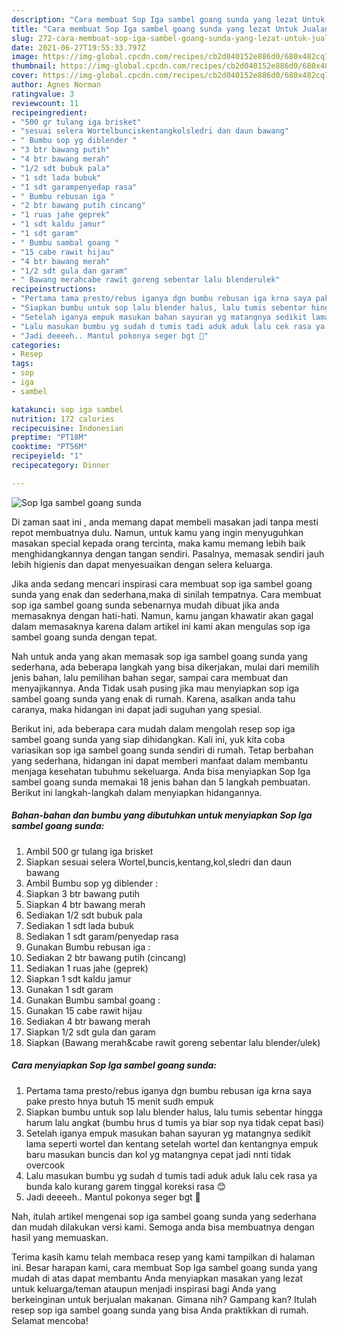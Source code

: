 ```yaml
---
description: "Cara membuat Sop Iga sambel goang sunda yang lezat Untuk Jualan"
title: "Cara membuat Sop Iga sambel goang sunda yang lezat Untuk Jualan"
slug: 272-cara-membuat-sop-iga-sambel-goang-sunda-yang-lezat-untuk-jualan
date: 2021-06-27T19:55:33.797Z
image: https://img-global.cpcdn.com/recipes/cb2d040152e886d0/680x482cq70/sop-iga-sambel-goang-sunda-foto-resep-utama.jpg
thumbnail: https://img-global.cpcdn.com/recipes/cb2d040152e886d0/680x482cq70/sop-iga-sambel-goang-sunda-foto-resep-utama.jpg
cover: https://img-global.cpcdn.com/recipes/cb2d040152e886d0/680x482cq70/sop-iga-sambel-goang-sunda-foto-resep-utama.jpg
author: Agnes Norman
ratingvalue: 3
reviewcount: 11
recipeingredient:
- "500 gr tulang iga brisket"
- "sesuai selera Wortelbunciskentangkolsledri dan daun bawang"
- " Bumbu sop yg diblender "
- "3 btr bawang putih"
- "4 btr bawang merah"
- "1/2 sdt bubuk pala"
- "1 sdt lada bubuk"
- "1 sdt garampenyedap rasa"
- " Bumbu rebusan iga "
- "2 btr bawang putih cincang"
- "1 ruas jahe geprek"
- "1 sdt kaldu jamur"
- "1 sdt garam"
- " Bumbu sambal goang "
- "15 cabe rawit hijau"
- "4 btr bawang merah"
- "1/2 sdt gula dan garam"
- " Bawang merahcabe rawit goreng sebentar lalu blenderulek"
recipeinstructions:
- "Pertama tama presto/rebus iganya dgn bumbu rebusan iga krna saya pake presto hnya butuh 15 menit sudh empuk"
- "Siapkan bumbu untuk sop lalu blender halus, lalu tumis sebentar hingga harum lalu angkat (bumbu hrus d tumis ya biar sop nya tidak cepat basi)"
- "Setelah iganya empuk masukan bahan sayuran yg matangnya sedikit lama seperti wortel dan kentang setelah wortel dan kentangnya empuk baru masukan buncis dan kol yg matangnya cepat jadi nnti tidak overcook"
- "Lalu masukan bumbu yg sudah d tumis tadi aduk aduk lalu cek rasa ya bunda kalo kurang garem tinggal koreksi rasa 😊"
- "Jadi deeeeh.. Mantul pokonya seger bgt 🥰"
categories:
- Resep
tags:
- sop
- iga
- sambel

katakunci: sop iga sambel 
nutrition: 172 calories
recipecuisine: Indonesian
preptime: "PT18M"
cooktime: "PT56M"
recipeyield: "1"
recipecategory: Dinner

---
```



![Sop Iga sambel goang sunda](https://img-global.cpcdn.com/recipes/cb2d040152e886d0/680x482cq70/sop-iga-sambel-goang-sunda-foto-resep-utama.jpg)

Di zaman  saat ini , anda memang dapat membeli masakan jadi tanpa mesti repot membuatnya dulu. Namun, untuk kamu yang ingin menyuguhkan masakan special kepada orang tercinta, maka kamu memang lebih baik menghidangkannya dengan tangan sendiri. Pasalnya, memasak sendiri jauh lebih higienis dan dapat menyesuaikan dengan selera keluarga.

Jika anda sedang mencari inspirasi cara membuat sop iga sambel goang sunda yang enak dan sederhana,maka di sinilah tempatnya. Cara membuat sop iga sambel goang sunda  sebenarnya mudah dibuat jika anda memasaknya dengan hati-hati. Namun, kamu jangan khawatir akan gagal dalam memasaknya 
karena dalam artikel ini kami akan mengulas sop iga sambel goang sunda dengan tepat.  



Nah untuk anda yang akan memasak sop iga sambel goang sunda yang sederhana, ada beberapa langkah yang bisa dikerjakan, mulai dari memilih jenis bahan, lalu pemilihan bahan segar, sampai cara membuat dan menyajikannya. Anda Tidak usah pusing jika mau menyiapkan sop iga sambel goang sunda yang enak di rumah. Karena, asalkan anda  tahu caranya, maka hidangan ini dapat jadi suguhan yang spesial.

Berikut ini, ada beberapa cara mudah dalam mengolah resep sop iga sambel goang sunda yang siap dihidangkan. Kali ini, yuk kita coba variasikan sop iga sambel goang sunda sendiri di rumah. Tetap berbahan yang sederhana, hidangan ini dapat memberi manfaat dalam membantu menjaga kesehatan tubuhmu sekeluarga. Anda bisa menyiapkan Sop Iga sambel goang sunda memakai 18 jenis bahan dan 5 langkah pembuatan. Berikut ini langkah-langkah dalam menyiapkan hidangannya.

<!--inarticleads1-->

##### Bahan-bahan dan bumbu yang dibutuhkan untuk menyiapkan Sop Iga sambel goang sunda:

1. Ambil 500 gr tulang iga brisket
1. Siapkan sesuai selera Wortel,buncis,kentang,kol,sledri dan daun bawang
1. Ambil  Bumbu sop yg diblender :
1. Siapkan 3 btr bawang putih
1. Siapkan 4 btr bawang merah
1. Sediakan 1/2 sdt bubuk pala
1. Sediakan 1 sdt lada bubuk
1. Sediakan 1 sdt garam/penyedap rasa
1. Gunakan  Bumbu rebusan iga :
1. Sediakan 2 btr bawang putih (cincang)
1. Sediakan 1 ruas jahe (geprek)
1. Siapkan 1 sdt kaldu jamur
1. Gunakan 1 sdt garam
1. Gunakan  Bumbu sambal goang :
1. Gunakan 15 cabe rawit hijau
1. Sediakan 4 btr bawang merah
1. Siapkan 1/2 sdt gula dan garam
1. Siapkan  (Bawang merah&amp;cabe rawit goreng sebentar lalu blender/ulek)




<!--inarticleads2-->

##### Cara menyiapkan Sop Iga sambel goang sunda:

1. Pertama tama presto/rebus iganya dgn bumbu rebusan iga krna saya pake presto hnya butuh 15 menit sudh empuk
1. Siapkan bumbu untuk sop lalu blender halus, lalu tumis sebentar hingga harum lalu angkat (bumbu hrus d tumis ya biar sop nya tidak cepat basi)
1. Setelah iganya empuk masukan bahan sayuran yg matangnya sedikit lama seperti wortel dan kentang setelah wortel dan kentangnya empuk baru masukan buncis dan kol yg matangnya cepat jadi nnti tidak overcook
1. Lalu masukan bumbu yg sudah d tumis tadi aduk aduk lalu cek rasa ya bunda kalo kurang garem tinggal koreksi rasa 😊
1. Jadi deeeeh.. Mantul pokonya seger bgt 🥰




Nah, itulah artikel mengenai  sop iga sambel goang sunda  yang sederhana dan mudah dilakukan versi kami. Semoga anda bisa membuatnya dengan hasil yang memuaskan. 

Terima kasih kamu telah membaca resep yang kami tampilkan di halaman ini. Besar harapan kami, cara membuat  Sop Iga sambel goang sunda yang mudah di atas dapat membantu Anda menyiapkan masakan yang lezat untuk keluarga/teman ataupun menjadi inspirasi bagi Anda yang berkeinginan untuk berjualan makanan. Gimana nih? Gampang kan? Itulah resep sop iga sambel goang sunda yang bisa Anda praktikkan di rumah. Selamat mencoba!

